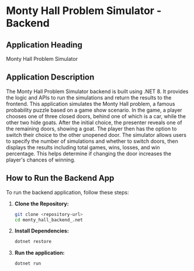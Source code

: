 # Monty Hall Problem Simulator - Backend

## Application Heading
Monty Hall Problem Simulator

## Application Description
The Monty Hall Problem Simulator backend is built using .NET 8. It provides the logic and APIs to run the simulations and return the results to the frontend. This application simulates the Monty Hall problem, a famous probability puzzle based on a game show scenario. In the game, a player chooses one of three closed doors, behind one of which is a car, while the other two hide goats. After the initial choice, the presenter reveals one of the remaining doors, showing a goat. The player then has the option to switch their choice to the other unopened door. The simulator allows users to specify the number of simulations and whether to switch doors, then displays the results including total games, wins, losses, and win percentage. This helps determine if changing the door increases the player's chances of winning.

## How to Run the Backend App
To run the backend application, follow these steps:

1. **Clone the Repository:**
   ```bash
   git clone <repository-url>
   cd monty_hall_backend_.net

2. **Install Dependencies:**
   ```bash
   dotnet restore

3. **Run the application:**
   ```bash
   dotnet run